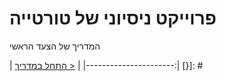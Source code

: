 # פרוייקט ניסיוני של טורטייה

המדריך של הצעד הראשי

[{]: <helper> (navStep)
| [התחל במדריך >](manuals/views/step1.md) |
|----------------------:|
[}]: #